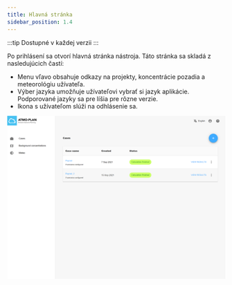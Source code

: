 ```yaml
---
title: Hlavná stránka
sidebar_position: 1.4
---
```


:::tip Dostupné v každej verzii
:::

Po prihlásení sa otvorí hlavná stránka nástroja. Táto stránka sa skladá z nasledujúcich častí:

- Menu vľavo obsahuje odkazy na projekty, koncentrácie pozadia a meteorológiu užívateľa.
- Výber jazyka umožňuje užívateľovi vybrať si jazyk aplikácie. Podporované jazyky sa pre líšia pre rôzne verzie.
- Ikona s užívateľom slúži na odhlásenie sa. 

![Main page](./images/main_page.png)
